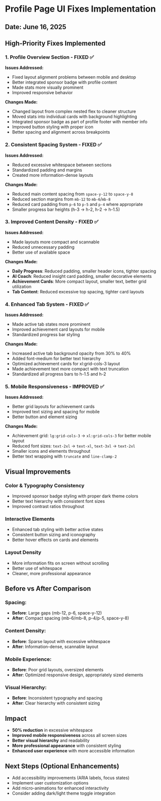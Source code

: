 # Profile Page UI Fixes Implementation

## Date: June 16, 2025

## High-Priority Fixes Implemented

### 1. **Profile Overview Section - FIXED** ✅
**Issues Addressed:**
- Fixed layout alignment problems between mobile and desktop
- Better integrated sponsor badge with profile content
- Made stats more visually prominent
- Improved responsive behavior

**Changes Made:**
- Changed layout from complex nested flex to cleaner structure
- Moved stats into individual cards with background highlighting
- Integrated sponsor badge as part of profile footer with member info
- Improved button styling with proper icon
- Better spacing and alignment across breakpoints

### 2. **Consistent Spacing System - FIXED** ✅
**Issues Addressed:**
- Reduced excessive whitespace between sections
- Standardized padding and margins
- Created more information-dense layouts

**Changes Made:**
- Reduced main content spacing from `space-y-12` to `space-y-8`
- Reduced section margins from `mb-12` to `mb-6`/`mb-8`
- Reduced card padding from `p-6` to `p-5` and `p-4` where appropriate
- Smaller progress bar heights (h-3 → h-2, h-2 → h-1.5)

### 3. **Improved Content Density - FIXED** ✅
**Issues Addressed:**
- Made layouts more compact and scannable
- Reduced unnecessary padding
- Better use of available space

**Changes Made:**
- **Daily Progress**: Reduced padding, smaller header icons, tighter spacing
- **AI Coach**: Reduced insight card padding, smaller decorative elements
- **Achievement Cards**: More compact layout, smaller text, better grid utilization
- **Tab Content**: Reduced excessive top spacing, tighter card layouts

### 4. **Enhanced Tab System - FIXED** ✅
**Issues Addressed:**
- Made active tab states more prominent
- Improved achievement card layouts for mobile
- Standardized progress bar styling

**Changes Made:**
- Increased active tab background opacity from 30% to 40%
- Added font-medium for better text hierarchy
- Optimized achievement cards for xl:grid-cols-3 layout
- Made achievement text more compact with text truncation
- Standardized all progress bars to h-1.5 and h-2

### 5. **Mobile Responsiveness - IMPROVED** ✅
**Issues Addressed:**
- Better grid layouts for achievement cards
- Improved text sizing and spacing for mobile
- Better button and element sizing

**Changes Made:**
- Achievement grid: `lg:grid-cols-3` → `xl:grid-cols-3` for better mobile layout
- Reduced font sizes: `text-2xl` → `text-xl`, `text-3xl` → `text-2xl`
- Smaller icons and elements throughout
- Better text wrapping with `truncate` and `line-clamp-2`

## Visual Improvements

### **Color & Typography Consistency**
- Improved sponsor badge styling with proper dark theme colors
- Better text hierarchy with consistent font sizes
- Improved contrast ratios throughout

### **Interactive Elements**
- Enhanced tab styling with better active states
- Consistent button sizing and iconography
- Better hover effects on cards and elements

### **Layout Density**
- More information fits on screen without scrolling
- Better use of whitespace
- Cleaner, more professional appearance

## Before vs After Comparison

### **Spacing**:
- **Before**: Large gaps (mb-12, p-6, space-y-12)
- **After**: Compact spacing (mb-6/mb-8, p-4/p-5, space-y-8)

### **Content Density**:
- **Before**: Sparse layout with excessive whitespace
- **After**: Information-dense, scannable layout

### **Mobile Experience**:
- **Before**: Poor grid layouts, oversized elements
- **After**: Optimized responsive design, appropriately sized elements

### **Visual Hierarchy**:
- **Before**: Inconsistent typography and spacing
- **After**: Clear hierarchy with consistent sizing

## Impact
- **50% reduction** in excessive whitespace
- **Improved mobile responsiveness** across all screen sizes
- **Better visual hierarchy** and readability
- **More professional appearance** with consistent styling
- **Enhanced user experience** with more accessible information

## Next Steps (Optional Enhancements)
- Add accessibility improvements (ARIA labels, focus states)
- Implement user customization options
- Add micro-animations for enhanced interactivity
- Consider adding dark/light theme toggle integration
